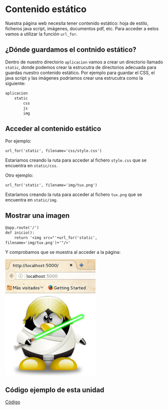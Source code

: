 # Contenido estático

Nuestra página web necesita tener contenido estático: hoja de estilo, ficheros java script, imágenes, documentos pdf, etc. Para acceder a eelos vamos a utilizar la función `url_for`.

## ¿Dónde guardamos el contnido estático?

Dentro de nuestro directorio `aplicacion` vamos a crear un directorio llamado `static`, donde podemos crear la estrucutra de directorios adecuada para guardas nuestro contenido estático. Por ejemplo para guardar el CSS, el java script y las imágenes podríamos crear una estrucutra como la siguiente:

	aplicacion
		static
			css
			js
			img
## Acceder al contenido estático

Por ejemplo:

	url_for('static', filename='css/style.css')

Estariamos creando la ruta para acceder al fichero `style.css` que se encuentra en `static/css`.

Otro ejemplo:

	url_for('static', filename='img/tux.png')

Estaríamos creando la ruta para acceder al fichero `tux.png` que se encuentra en `static/img`.

## Mostrar una imagen

	@app.route('/')
	def inicio():
	    return '<img src="'+url_for('static', filename='img/tux.png')+'"/>'

Y comprobamos que se muestra al acceder a la página:

![imagen](img/img1.png)

## Código ejemplo de esta unidad

[Código](../../ejemplos/u13)
